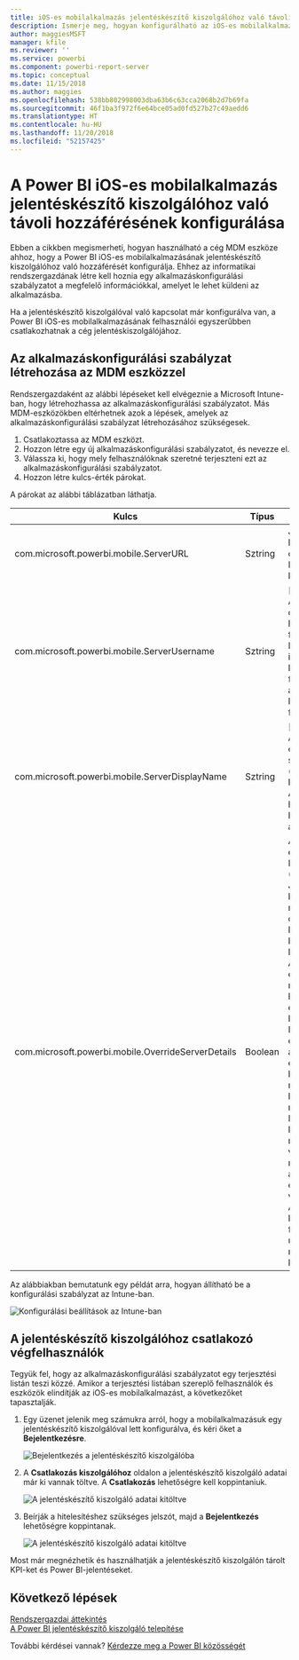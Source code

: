 ```yaml
---
title: iOS-es mobilalkalmazás jelentéskészítő kiszolgálóhoz való távoli hozzáférésének konfigurálása
description: Ismerje meg, hogyan konfigurálható az iOS-es mobilalkalmazás jelentéskészítő kiszolgálóhoz való távoli hozzáférése.
author: maggiesMSFT
manager: kfile
ms.reviewer: ''
ms.service: powerbi
ms.component: powerbi-report-server
ms.topic: conceptual
ms.date: 11/15/2018
ms.author: maggies
ms.openlocfilehash: 538bb802998003dba63b6c63cca2068b2d7b69fa
ms.sourcegitcommit: 46f1ba3f972f6e64bce05ad0fd527b27c49aedd6
ms.translationtype: HT
ms.contentlocale: hu-HU
ms.lasthandoff: 11/20/2018
ms.locfileid: "52157425"
---
```

# <a name="configure-power-bi-ios-mobile-app-access-to-a-report-server-remotely"></a>A Power BI iOS-es mobilalkalmazás jelentéskészítő kiszolgálóhoz való távoli hozzáférésének konfigurálása

Ebben a cikkben megismerheti, hogyan használható a cég MDM eszköze ahhoz, hogy a Power BI iOS-es mobilalkalmazásának jelentéskészítő kiszolgálóhoz való hozzáférését konfigurálja. Ehhez az informatikai rendszergazdának létre kell hoznia egy alkalmazáskonfigurálási szabályzatot a megfelelő információkkal, amelyet le lehet küldeni az alkalmazásba. 

 Ha a jelentéskészítő kiszolgálóval való kapcsolat már konfigurálva van, a Power BI iOS-es mobilalkalmazásának felhasználói egyszerűbben csatlakozhatnak a cég jelentéskiszolgálójához. 

## <a name="create-the-app-configuration-policy-in-mdm-tool"></a>Az alkalmazáskonfigurálási szabályzat létrehozása az MDM eszközzel 

Rendszergazdaként az alábbi lépéseket kell elvégeznie a Microsoft Intune-ban, hogy létrehozhassa az alkalmazáskonfigurálási szabályzatot. Más MDM-eszközökben eltérhetnek azok a lépések, amelyek az alkalmazáskonfigurálási szabályzat létrehozásához szükségesek. 

1. Csatlakoztassa az MDM eszközt. 
2. Hozzon létre egy új alkalmazáskonfigurálási szabályzatot, és nevezze el. 
3. Válassza ki, hogy mely felhasználóknak szeretné terjeszteni ezt az alkalmazáskonfigurálási szabályzatot. 
4. Hozzon létre kulcs-érték párokat. 

A párokat az alábbi táblázatban láthatja.

|Kulcs  |Típus  |Leírás  |
|---------|---------|---------|
| com.microsoft.powerbi.mobile.ServerURL | Sztring | Jelentéskészítő kiszolgáló URL-címe </br> Http/https-sel kell kezdődnie |
| com.microsoft.powerbi.mobile.ServerUsername | Sztring | [nem kötelező] </br> A kiszolgálóhoz való csatlakozáshoz használandó felhasználónév. </br> Ha még nem létezik ilyen, az alkalmazás kérni fogja a felhasználót, hogy adja meg a kapcsolathoz a felhasználónevet.| 
| com.microsoft.powerbi.mobile.ServerDisplayName | Sztring | [nem kötelező] </br> Az alapértelmezett érték „Report server” („Jelentéskészítő kiszolgáló”) </br> Az alkalmazásban használt rövid név a kiszolgáló azonosítására | 
| com.microsoft.powerbi.mobile.OverrideServerDetails | Boolean | Az alapértelmezett érték True (Igaz) </br>Ha értéke „True” (Igaz), felülbírálja a Jelentéskészítő kiszolgálónak a mobileszközön lévő definícióját. A már konfigurált meglévő kiszolgálók törölve lesznek. </br> A felülbírálás True értékre állítása azt is megakadályozza, hogy a felhasználó eltávolítsa ezt a konfigurációt. </br> Ha „False” (Hamis) értéket használ, akkor a leküldött értékek hozzáadódnak, a már meglévő beállítások pedig megmaradnak. </br> Ha az adott kiszolgálói URL-cím már konfigurálva van a mobilalkalmazásban, akkor az alkalmazás ezt a konfigurációt változatlanul hagyja. Az alkalmazás nem kéri fel a felhasználót, hogy újra hitelesítse magát ugyanazon a kiszolgálón. |

Az alábbiakban bemutatunk egy példát arra, hogyan állítható be a konfigurálási szabályzat az Intune-ban.

![Konfigurálási beállítások az Intune-ban](media/configure-powerbi-mobile-apps-remote/power-bi-ios-remote-configuration-settings.png)

## <a name="end-users-connecting-to-a-report-server"></a>A jelentéskészítő kiszolgálóhoz csatlakozó végfelhasználók

 Tegyük fel, hogy az alkalmazáskonfigurálási szabályzatot egy terjesztési listán teszi közzé. Amikor a terjesztési listában szereplő felhasználók és eszközök elindítják az iOS-es mobilalkalmazást, a következőket tapasztalják. 

1. Egy üzenet jelenik meg számukra arról, hogy a mobilalkalmazásuk egy jelentéskészítő kiszolgálóval lett konfigurálva, és kéri őket a **Bejelentkezésre**.

    ![Bejelentkezés a jelentéskészítő kiszolgálóba](media/configure-powerbi-mobile-apps-remote/power-bi-config-server-sign-in.png)

2.  A **Csatlakozás kiszolgálóhoz** oldalon a jelentéskészítő kiszolgáló adatai már ki vannak töltve. A **Csatlakozás** lehetőségre kell koppintaniuk.

    ![A jelentéskészítő kiszolgáló adatai kitöltve](media/configure-powerbi-mobile-apps-remote/power-bi-ios-remote-configure-connect-server.png)

3. Beírják a hitelesítéshez szükséges jelszót, majd a **Bejelentkezés** lehetőségre koppintanak. 

    ![A jelentéskészítő kiszolgáló adatai kitöltve](media/configure-powerbi-mobile-apps-remote/power-bi-config-server-address.png)

Most már megnézhetik és használhatják a jelentéskészítő kiszolgálón tárolt KPI-ket és Power BI-jelentéseket.

## <a name="next-steps"></a>Következő lépések
[Rendszergazdai áttekintés](admin-handbook-overview.md)  
[A Power BI jelentéskészítő kiszolgáló telepítése](install-report-server.md)  

További kérdései vannak? [Kérdezze meg a Power BI közösségét](https://community.powerbi.com/)

